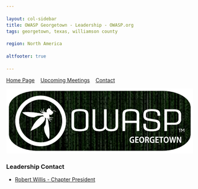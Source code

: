 ```yaml
---

layout: col-sidebar
title: OWASP Georgetown - Leadership - OWASP.org
tags: georgetown, texas, williamson county

region: North America

altfooter: true

---
```


[Home Page](index.md)
&nbsp;&nbsp;&nbsp;[Upcoming Meetings](meetings.md)
&nbsp;&nbsp;&nbsp;[Contact](leaders.md)

<p><img src="https://raw.githubusercontent.com/OWASP/www-chapter-georgetown/master/assets/images/owaspgeorgetown.jpg"></p>

### Leadership Contact
* [Robert Willis - Chapter President](mailto:robert.willis@owasp.org)
